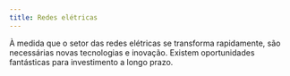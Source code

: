 ```yaml
---
title: Redes elétricas
---
```

À medida que o setor das redes elétricas se transforma rapidamente, são necessárias novas tecnologias e inovação. Existem oportunidades fantásticas para investimento a longo prazo.
